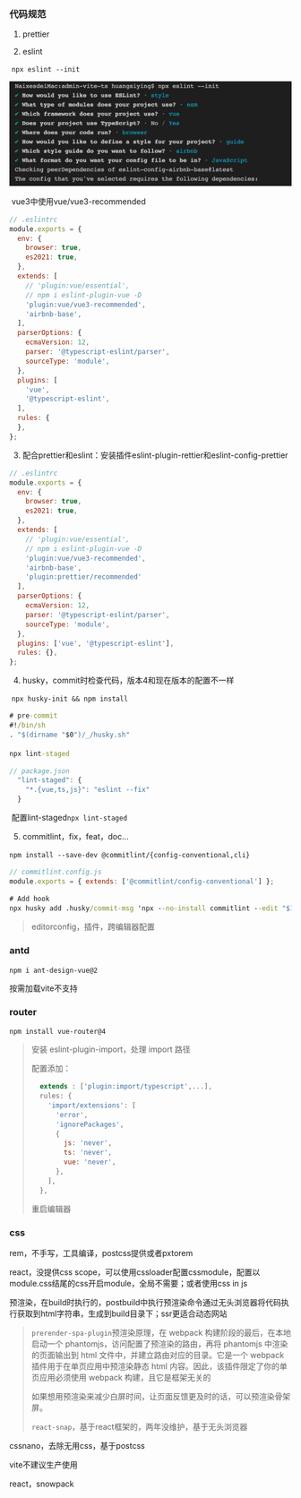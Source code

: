 ### 代码规范

1. prettier

2. eslint

​	`npx eslint --init`

<img src="README.assets/截屏2021-06-21 下午5.54.31.png" alt="截屏2021-06-21 下午5.54.31" style="zoom:50%;" />

​	vue3中使用vue/vue3-recommended

```js
// .eslintrc
module.exports = {
  env: {
    browser: true,
    es2021: true,
  },
  extends: [
    // 'plugin:vue/essential',
    // npm i eslint-plugin-vue -D
    'plugin:vue/vue3-recommended',
    'airbnb-base',
  ],
  parserOptions: {
    ecmaVersion: 12,
    parser: '@typescript-eslint/parser',
    sourceType: 'module',
  },
  plugins: [
    'vue',
    '@typescript-eslint',
  ],
  rules: {
  },
};
```

3. 配合prettier和eslint：安装插件eslint-plugin-rettier和eslint-config-prettier

```js
// .eslintrc
module.exports = {
  env: {
    browser: true,
    es2021: true,
  },
  extends: [
    // 'plugin:vue/essential',
    // npm i eslint-plugin-vue -D
    'plugin:vue/vue3-recommended',
    'airbnb-base',
    'plugin:prettier/recommended'
  ],
  parserOptions: {
    ecmaVersion: 12,
    parser: '@typescript-eslint/parser',
    sourceType: 'module',
  },
  plugins: ['vue', '@typescript-eslint'],
  rules: {},
};

```

4. husky，commit时检查代码，版本4和现在版本的配置不一样

​	`npx husky-init && npm install`

```cmd
# pre-commit
#!/bin/sh
. "$(dirname "$0")/_/husky.sh"

npx lint-staged
```

```js
// package.json
  "lint-staged": {
    "*.{vue,ts,js}": "eslint --fix"
  }
```

​	配置lint-staged`npx lint-staged`

5. commitlint，fix，feat，doc...

​	`npm install --save-dev @commitlint/{config-conventional,cli}`

```js
// commitlint.config.js
module.exports = { extends: ['@commitlint/config-conventional'] };
```

```cmd
# Add hook
npx husky add .husky/commit-msg 'npx --no-install commitlint --edit "$1"'
```

> editorconfig，插件，跨编辑器配置

### antd

`npm i ant-design-vue@2`

按需加载vite不支持

### router

```
npm install vue-router@4
```

> 安装 eslint-plugin-import，处理 import 路径
>
> 配置添加：
>
> ```js
>   extends : ['plugin:import/typescript',...],
>   rules: {
>     'import/extensions': [
>       'error',
>       'ignorePackages',
>       {
>         js: 'never',
>         ts: 'never',
>         vue: 'never',
>       },
>     ],
>   },
> ```
>
> 重启编辑器

### css

rem，不手写，工具编译，postcss提供或者pxtorem

react，没提供css scope，可以使用cssloader配置cssmodule，配置以module.css结尾的css开启module，全局不需要；或者使用css in js

预渲染，在build时执行的，postbuild中执行预渲染命令通过无头浏览器将代码执行获取到html字符串，生成到build目录下；ssr更适合动态网站

> `prerender-spa-plugin`预渲染原理，在 webpack 构建阶段的最后，在本地启动一个 phantomjs，访问配置了预渲染的路由，再将 phantomjs 中渲染的页面输出到 html 文件中，并建立路由对应的目录。它是一个 webpack 插件用于在单页应用中预渲染静态 html 内容。因此，该插件限定了你的单页应用必须使用 webpack 构建，且它是框架无关的
>
> 如果想用预渲染来减少白屏时间，让页面反馈更及时的话，可以预渲染骨架屏。
>
> `react-snap`，基于react框架的，两年没维护，基于无头浏览器

cssnano，去除无用css，基于postcss

vite不建议生产使用

react，snowpack